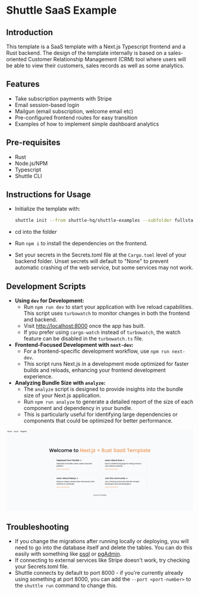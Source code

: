 # Shuttle SaaS Example

## Introduction

This template is a SaaS template with a Next.js Typescript frontend and a Rust backend.
The design of the template internally is based on a sales-oriented Customer Relationship Management (CRM) tool where
users will be able to view their customers, sales records as well as some analytics.

## Features

- Take subscription payments with Stripe
- Email session-based login
- Mailgun (email subscription, welcome email etc)
- Pre-configured frontend routes for easy transition
- Examples of how to implement simple dashboard analytics

## Pre-requisites

- Rust
- Node.js/NPM
- Typescript
- Shuttle CLI

## Instructions for Usage

- Initialize the template with:

    ```sh
    shuttle init --from shuttle-hq/shuttle-examples --subfolder fullstack-templates/saas
    ```

- cd into the folder
- Run `npm i` to install the dependencies on the frontend.
- Set your secrets in the Secrets.toml file at the `Cargo.toml` level of your backend folder. Unset secrets will default
  to "None" to prevent automatic crashing of the web service, but some services may not work.

## Development Scripts

- **Using `dev` for Development:**
    - Run `npm run dev` to start your application with live reload capabilities. This script uses `turbowatch` to
      monitor changes in both the frontend and backend.
    - Visit [http://localhost:8000](http://localhost:8000) once the app has built.
    - If you prefer using `cargo-watch` instead of `turbowatch`, the watch feature can be disabled in
      the `turbowatch.ts` file.
- **Frontend-Focused Development with `next-dev`:**
    - For a frontend-specific development workflow, use `npm run next-dev`.
    - This script runs Next.js in a development mode optimized for faster builds and reloads, enhancing your frontend
      development experience.
- **Analyzing Bundle Size with `analyze`:**
    - The `analyze` script is designed to provide insights into the bundle size of your Next.js application.
    - Run `npm run analyze` to generate a detailed report of the size of each component and dependency in your bundle.
    - This is particularly useful for identifying large dependencies or components that could be optimized for better
      performance.

![Main page for Next.js + Shuttle Saas Template](./Mainpage.png)

## Troubleshooting

- If you change the migrations after running locally or deploying, you will need to go into the database itself and
  delete the tables. You can do this easily with something
  like [psql](https://www.postgresql.org/docs/current/app-psql.html) or [pgAdmin](https://www.pgadmin.org/).
- If connecting to external services like Stripe doesn't work, try checking your Secrets.toml file.
- Shuttle connects by default to port 8000 - if you're currently already using something at port 8000, you can add
  the `--port <port-number>` to the `shuttle run` command to change this.
